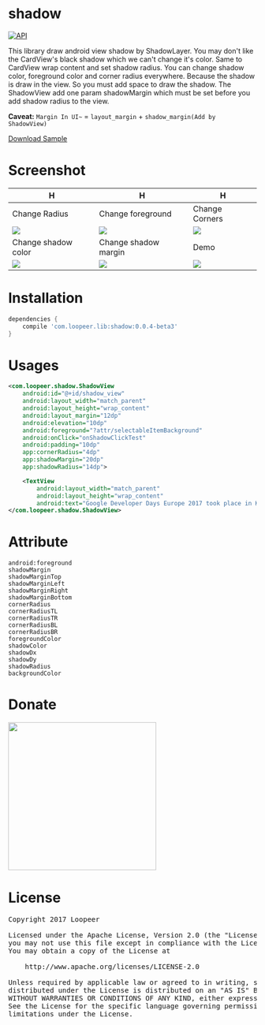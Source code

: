 # shadow
[![API](https://img.shields.io/badge/API-17%2B-brightgreen.svg?style=flat)](https://android-arsenal.com/api?level=17)

This library draw android view shadow by ShadowLayer. You may don't like the CardView's black shadow which we can't change it's color. Same to CardView wrap content and set shadow radius. You can change shadow color, foreground color and corner radius everywhere. Because the shadow is draw in the view. So you must add space to draw the shadow. The ShadowView add one param shadowMargin which must be set before you add shadow radius to the view.  

**Caveat:** `Margin In UI~` = `layout_margin` + `shadow_margin(Add by ShadowView)`
  
[Download Sample](https://github.com/loopeer/shadow/releases/download/v0.0.1/app-debug.apk)

Screenshot
====

|H|H|H|
|---|---|---|
|Change Radius|Change foreground|Change Corners|
|![](/screenshot/shadow_radius.gif)|![](/screenshot/shadow_foreground.gif)|![](/screenshot/shadow_corners.gif)|
|Change shadow color|Change shadow margin|Demo|
|![](/screenshot/shadow_color.gif)|![](/screenshot/shadow_margin_hide.gif)|![](/screenshot/shadow_demo.gif)|


Installation
====
```groovy
dependencies {
    compile 'com.loopeer.lib:shadow:0.0.4-beta3'
}
```
Usages
====
```xml
<com.loopeer.shadow.ShadowView
    android:id="@+id/shadow_view"
    android:layout_width="match_parent"
    android:layout_height="wrap_content"
    android:layout_margin="12dp"
    android:elevation="10dp"
    android:foreground="?attr/selectableItemBackground"
    android:onClick="onShadowClickTest"
    android:padding="10dp"
    app:cornerRadius="4dp"
    app:shadowMargin="20dp"
    app:shadowRadius="14dp">

    <TextView
        android:layout_width="match_parent"
        android:layout_height="wrap_content"
        android:text="Google Developer Days Europe 2017 took place in Krakow, Poland. In this playlist, you can find all the recorded sessions from the event, across all tracks (Develop on Mobile, Mobile Web, Beyond Mobile, and Android)."/>
</com.loopeer.shadow.ShadowView>
```

Attribute
====
```
android:foreground
shadowMargin
shadowMarginTop
shadowMarginLeft
shadowMarginRight
shadowMarginBottom
cornerRadius
cornerRadiusTL
cornerRadiusTR
cornerRadiusBL
cornerRadiusBR
foregroundColor
shadowColor
shadowDx
shadowDy
shadowRadius
backgroundColor
```

Donate
====
<img src="/screenshot/donate.jpeg" width="300">

License
====
<pre>
Copyright 2017 Loopeer

Licensed under the Apache License, Version 2.0 (the "License");
you may not use this file except in compliance with the License.
You may obtain a copy of the License at

    http://www.apache.org/licenses/LICENSE-2.0

Unless required by applicable law or agreed to in writing, software
distributed under the License is distributed on an "AS IS" BASIS,
WITHOUT WARRANTIES OR CONDITIONS OF ANY KIND, either express or implied.
See the License for the specific language governing permissions and
limitations under the License.
</pre>
